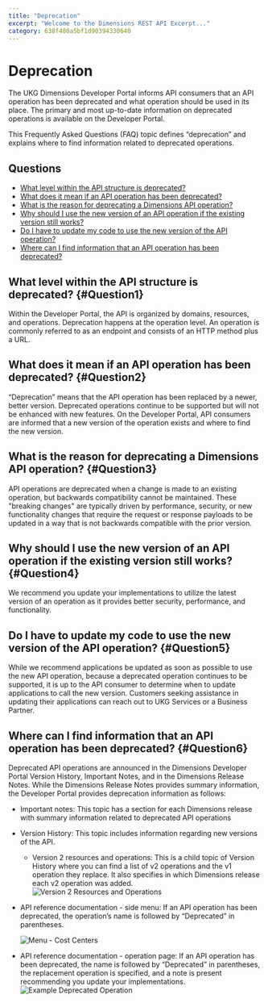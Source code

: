 ```yaml
---
title: "Deprecation"
excerpt: "Welcome to the Dimensions REST API Excerpt..."
category: 638f480a5bf1d90394330640
---
```


# Deprecation

The UKG Dimensions Developer Portal informs API consumers that an API operation has been deprecated and what operation should be used in its place. The primary and most up-to-date information on deprecated operations is available on the Developer Portal.

This Frequently Asked Questions (FAQ) topic defines “deprecation” and explains where to find information related to deprecated operations.

## Questions

* [What level within the API structure is deprecated?](#Question1)
* [What does it mean if an API operation has been deprecated?](#Question2)
* [What is the reason for deprecating a Dimensions API operation?](#Question3)
* [Why should I use the new version of an API operation if the existing version still works?](#Question4)
* [Do I have to update my code to use the new version of the API operation?](#Question5)
* [Where can I find information that an API operation has been deprecated?](#Question6)

## What level within the API structure is deprecated? {#Question1}

Within the Developer Portal, the API is organized by domains, resources, and operations. Deprecation happens at the operation level. An operation is commonly referred to as an endpoint and consists of an HTTP method plus a URL.

## What does it mean if an API operation has been deprecated? {#Question2}

“Deprecation” means that the API operation has been replaced by a newer, better version. Deprecated operations continue to be supported but will not be enhanced with new features. On the Developer Portal, API consumers are informed that a new version of the operation exists and where to find the new version.

## What is the reason for deprecating a Dimensions API operation? {#Question3}

API operations are deprecated when a change is made to an existing operation, but backwards compatibility cannot be maintained. These "breaking changes" are typically driven by performance, security, or new functionality changes that require the request or response payloads to be updated in a way that is not backwards compatible with the prior version.

## Why should I use the new version of an API operation if the existing version still works? {#Question4}

We recommend you update your implementations to utilize the latest version of an operation as it provides better security, performance, and functionality.

## Do I have to update my code to use the new version of the API operation? {#Question5}

While we recommend applications be updated as soon as possible to use the new API operation, because a deprecated operation continues to be supported, it is up to the API consumer to determine when to update applications to call the new version. Customers seeking assistance in updating their applications can reach out to UKG Services or a Business Partner.

## Where can I find information that an API operation has been deprecated? {#Question6}

Deprecated API operations are announced in the Dimensions Developer Portal Version History, Important Notes, and in the Dimensions Release Notes. While the Dimensions Release Notes provides summary information, the Developer Portal provides deprecation information as follows:

* Important notes: This topic has a section for each Dimensions release with summary information related to deprecated API operations
* Version History: This topic includes information regarding new versions of the API. 
    * Version 2 resources and operations: This is a child topic of Version History where you can find a list of v2 operations and the v1 operation they replace. It also specifies in which Dimensions release each v2 operation was added.
    ![Version 2 Resources and Operations](I:4e3ae323-a32a-4f13-ae5e-e420412f84a4 "Version 2 Resources and Operations")
* API reference documentation - side menu: If an API operation has been deprecated, the operation’s name is followed by “Deprecated” in parentheses.
    
    ![Menu - Cost Centers](I:123c0daf-db33-4eae-b497-644543572f55 "Menu - Cost Centers")
* API reference documentation - operation page: If an API operation has been deprecated, the name is followed by “Deprecated” in parentheses, the replacement operation is specified, and a note is present recommending you update your implementations.
    ![Example Deprecated Operation](I:518134e8-f796-42e0-8525-b0dcbba5eb3e "Example Deprecated Operation")